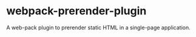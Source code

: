 # webpack-prerender-plugin
A web-pack plugin to prerender static HTML in a single-page application.
